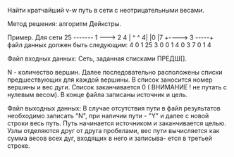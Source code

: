 Найти кратчайший v-w путь в сети с неотрицательными весами.

   Метод решения: алгоритм Дейкстры.
 
Пример.   Для сети                   25
     -------                      1 ---> 2      4
                                  |      ^      ^
                                 4|      |0     |7
                                  +----> 3 -----+
     файл данных должен быть следующим:
     4
     0
     1  25   3   0   0
     1   4   0
     3   7   0
     1
     4
 
Файл входных данных:
 Сеть, заданная списками ПРЕДШ[].

   N - количество вершин.
    Далее последовательно  расположены  списки  предшествующих для каждой
вершины. В список заносится номер вершины и вес дуги. Список заканчивается
0 ( ВНИМАНИЕ ! не путать с нулевым весом). В конце файла записаны источник
и цель.
 
Файл выходных данных:
 В случае  отсутствия пути в файл результатов необходимо записать "N",
при наличии пути - "Y" и далее с новой строки весь путь.  Путь начинается
источником и заканчивается целью. Узлы отделяются друг от друга пробелами,
вес пути вычисляется как сумма весов всех дуг, входящих в него и записыва-
ется в третьей строке.
